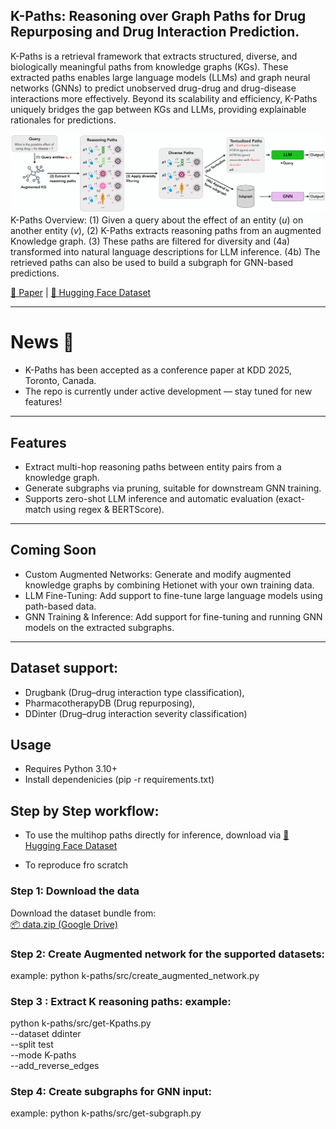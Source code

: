 ## K-Paths: Reasoning over Graph Paths for Drug Repurposing and Drug Interaction Prediction.
K-Paths is a retrieval framework that extracts structured, diverse, and biologically meaningful paths from knowledge graphs (KGs). These extracted paths enables large language models (LLMs) and graph neural networks (GNNs) to predict unobserved drug-drug and drug-disease interactions more effectively.
Beyond its scalability and efficiency, K-Paths uniquely bridges the gap between KGs and LLMs, providing explainable rationales for predictions.

![Overview of K-Paths Framework](assets/K-Paths-overview.png)
K-Paths Overview: (1) Given a query about the effect of an entity ($u$) on another entity ($v$), (2) K-Paths extracts reasoning paths from an augmented Knowledge graph. (3) These paths are filtered for diversity and (4a) transformed into natural language descriptions for LLM inference. (4b) The retrieved paths can also be used to build a subgraph for GNN-based predictions.

[📖 Paper](https://arxiv.org/abs/2502.13344) | [🤗 Hugging Face Dataset](https://huggingface.co/Tassy24)

---
# News 🎉
- K-Paths has been accepted as a conference paper at KDD 2025, Toronto, Canada.
- The repo is currently under active development — stay tuned for new features!

---
## Features
- Extract multi-hop reasoning paths between entity pairs from a knowledge graph.
- Generate subgraphs via pruning, suitable for downstream GNN training.
- Supports zero-shot LLM inference and automatic evaluation (exact-match using regex & BERTScore).

---
## Coming Soon
- Custom Augmented Networks: Generate and modify augmented knowledge graphs by combining Hetionet with your own training data.
- LLM Fine-Tuning: Add support to fine-tune large language models using path-based data.
- GNN Training & Inference: Add support for fine-tuning and running GNN models on the extracted subgraphs.

---
## Dataset support:
- Drugbank (Drug–drug interaction type classification),
- PharmacotherapyDB (Drug repurposing), 
- DDinter (Drug–drug interaction severity classification)

## Usage
- Requires Python 3.10+
- Install dependenicies (pip -r requirements.txt)

## Step by Step workflow:
- To use the multihop paths directly for inference, download via [🤗 Hugging Face Dataset](https://huggingface.co/Tassy24)

- To reproduce fro scratch
### Step 1: Download the data
Download the dataset bundle from:  
[📦 data.zip (Google Drive)](https://drive.google.com/file/d/1_6meo_nB2RqHrVM9pqCBA67FQ6PR4QiI/view?usp=drive_link)

### Step 2: Create Augmented network for the supported datasets:
 example: python k-paths/src/create_augmented_network.py

### Step 3 : Extract K reasoning paths: example: 
python k-paths/src/get-Kpaths.py \
  --dataset ddinter \
  --split test \
  --mode K-paths \
  --add_reverse_edges


### Step 4: Create subgraphs for GNN input:
example: python k-paths/src/get-subgraph.py

